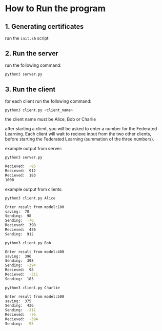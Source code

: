 # How to Run the program

## 1. Generating certificates

run the `init.sh` script

## 2. Run the server

run the following command:
    
```bash
python3 server.py
```
## 3. Run the client

for each client run the following command:

```bash
python3 client.py <client_name>
```

the client name must be Alice, Bob or Charlie

after starting a client, you will be asked to enter a number for the Federated Learning. Each client will wait to recieve input from the two other clients, before starting the Federated Learning (summation of the three numbers). 

example output from server:
```bash
python3 server.py

Recieved:  -95
Recieved:  912
Recieved:  183
1000
```

example output from clients:
```bash
python3 client.py Alice

Enter result from model:100
saving:  78
Sending:  98
Sending:  -76
Recieved:  398
Recieved:  436
Sending:  912
```
```bash
python3 client.py Bob

Enter result from model:400
saving:  396
Sending:  398
Sending:  -394
Recieved:  98
Recieved:  -311
Sending:  183
```
```bash
python3 client.py Charlie

Enter result from model:500
saving:  375
Sending:  436
Sending:  -311
Recieved:  -76
Recieved:  -394
Sending:  -95
```

